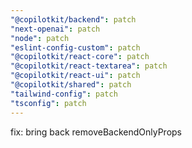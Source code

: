 ```yaml
---
"@copilotkit/backend": patch
"next-openai": patch
"node": patch
"eslint-config-custom": patch
"@copilotkit/react-core": patch
"@copilotkit/react-textarea": patch
"@copilotkit/react-ui": patch
"@copilotkit/shared": patch
"tailwind-config": patch
"tsconfig": patch
---
```


fix: bring back removeBackendOnlyProps
